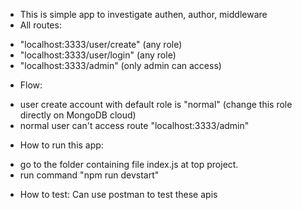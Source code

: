 - This is simple app to investigate authen, author, middleware
- All routes:
+ "localhost:3333/user/create" (any role)
+ "localhost:3333/user/login" (any role)
+ "localhost:3333/admin" (only admin can access)
- Flow:
+ user create account with default role is "normal" (change this role directly on MongoDB cloud)
+ normal user can't access route "localhost:3333/admin"

- How to run this app:
+ go to the folder containing file index.js at top project.
+ run command "npm run devstart"

- How to test:
Can use postman to test these apis
